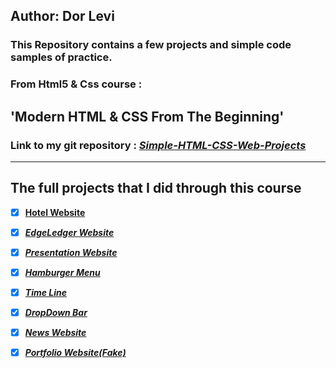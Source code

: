 ## **Author: Dor Levi**

### **This Repository contains a few projects and simple code samples of practice.**

### From Html5 & Css course :

## 'Modern HTML & CSS From The Beginning'

### Link to my git repository : [_Simple-HTML-CSS-Web-Projects_](https://github.com/DorLevi694/Simple-HTML-CSS-Web-Projects)

---

## The full projects that I did through this course

- [x] [**Hotel Website**](https://github.com/DorLevi694/Simple-HTML-CSS-Web-Projects/tree/master/hotel-website-html-css)

- [x] [**_EdgeLedger Website_**](https://github.com/DorLevi694/Simple-HTML-CSS-Web-Projects/tree/master/EdgeLedger)

- [x] [**_Presentation Website_**](https://github.com/DorLevi694/Simple-HTML-CSS-Web-Projects/tree/master/Presentation)

- [x] [**_Hamburger Menu_**](https://github.com/DorLevi694/Simple-HTML-CSS-Web-Projects/tree/master/Hamburger-Menu)

- [x] [**_Time Line_**](https://github.com/DorLevi694/Simple-HTML-CSS-Web-Projects/tree/master/TimeLine)

- [x] [**_DropDown Bar_**](https://github.com/DorLevi694/Simple-HTML-CSS-Web-Projects/tree/master/DropDownBar)

- [x] [**_News Website_**](https://github.com/DorLevi694/Simple-HTML-CSS-Web-Projects/tree/master/news-website)

- [x] [**_Portfolio Website(Fake)_**](https://github.com/DorLevi694/Simple-HTML-CSS-Web-Projects/tree/master/portfolio-website)

